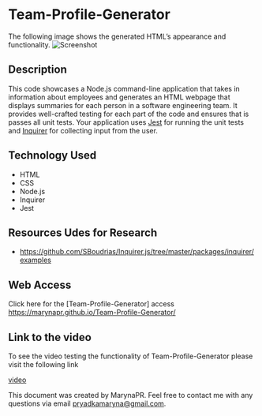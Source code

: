 # Team-Profile-Generator
The following image shows the generated HTML’s appearance and functionality.
![Screenshot](images/Screenshot.....png)

 ## Description

 This code showcases a Node.js command-line application that takes in information about employees and generates an HTML webpage that displays summaries for each person in a software engineering team. It provides well-crafted testing for each part of the code and ensures that is passes all unit tests.
 Your application uses [Jest](https://www.npmjs.com/package/jest) for running the unit tests and [Inquirer](https://www.npmjs.com/package/inquirer) for collecting input from the user. 
 
 ## Technology Used

 * HTML
 * CSS
 * Node.js
 * Inquirer 
 * Jest

 ## Resources Udes for Research

 * https://github.com/SBoudrias/Inquirer.js/tree/master/packages/inquirer/examples
 
 ## Web Access

 Click here for the [Team-Profile-Generator] access https://marynapr.github.io/Team-Profile-Generator/

 ## Link to the video
 To see the video testing the functionality of Team-Profile-Generator please visit the following link

 [video](https://)

This document was created by MarynaPR. Feel free to contact me with any questions via email pryadkamaryna@gmail.com.